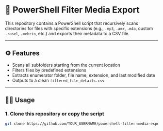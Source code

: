 # 📂 PowerShell Filter Media Export

This repository contains a PowerShell script that recursively scans directories for files with specific extensions (e.g., `.mp3`, `.amr`, `.m4a`, custom `.rasel`, `.mehrin`, etc.) and exports their metadata to a CSV file.

---

## ⚙️ Features

- Scans all subfolders starting from the current location
- Filters files by predefined extensions
- Extracts enumerator folder, file name, extension, and last modified date
- Outputs to a clean `filtered_file_details.csv`

---

## 🧑‍💻 Usage

### 1. Clone this repository or copy the script

```bash
git clone https://github.com/YOUR_USERNAME/powershell-filter-media-export.git
